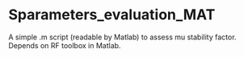 # Sparameters_evaluation_MAT
A simple .m script (readable by Matlab) to assess mu stability factor. Depends on RF toolbox in Matlab. 